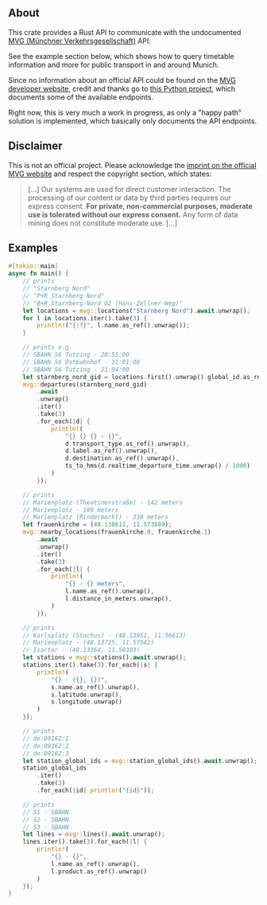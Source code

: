 ## About
This crate provides a Rust API to communicate with the undocumented [MVG (Münchner Verkehrsgesellschaft)](https://www.mvg.de/) API.

See the example section below, which shows how to query timetable information 
and more for public transport in and around Munich.

Since no information about an official  API could be found on the [MVG developer website](https://www.mvv-muenchen.de/fahrplanauskunft/fuer-entwickler/index.html), 
credit and thanks go to [this Python project](https://github.com/mondbaron/mvg/),
which documents some of the available endpoints.

Right now, this is very much a work in progress, as only a "happy path" solution is implemented,
which basically only documents the API endpoints.

## Disclaimer
This is not an official project. Please acknowledge the [imprint on the official MVG website](https://www.mvg.de/impressum.html)
and respect the copyright section, which states:
> [...] 
> Our systems are used for direct customer interaction.
> The processing of our content or data by third parties requires our express consent. 
> **For private, non-commercial purposes, moderate use is tolerated without our express consent.**
>  Any form of data mining does not constitute moderate use. [...]



## Examples
```rust
#[tokio::main]
async fn main() {
    // prints
    // "Starnberg Nord"
    // "P+R Starnberg Nord"
    // "B+R Starnberg-Nord 02 (Hans-Zellner-Weg)"
    let locations = mvg::locations("Starnberg Nord").await.unwrap();
    for l in locations.iter().take(3) {
        println!("{:?}", l.name.as_ref().unwrap());
    }

    // prints e.g.
    // SBAHN S6 Tutzing - 20:51:00
    // SBAHN S6 Ostbahnhof - 21:01:00
    // SBAHN S6 Tutzing - 21:04:00
    let starnberg_nord_gid = locations.first().unwrap().global_id.as_ref().unwrap();
    mvg::departures(starnberg_nord_gid)
        .await
        .unwrap()
        .iter()
        .take(3)
        .for_each(|d| {
            println!(
                "{} {} {} - {}",
                d.transport_type.as_ref().unwrap(),
                d.label.as_ref().unwrap(),
                d.destination.as_ref().unwrap(),
                ts_to_hms(d.realtime_departure_time.unwrap() / 1000)
            )
        });

    // prints
    // Marienplatz (Theatinerstraße) - 142 meters
    // Marienplatz - 189 meters
    // Marienplatz (Rindermarkt) - 338 meters
    let frauenkirche = (48.138611, 11.573889);
    mvg::nearby_locations(frauenkirche.0, frauenkirche.1)
        .await
        .unwrap()
        .iter()
        .take(3)
        .for_each(|l| {
            println!(
                "{} - {} meters",
                l.name.as_ref().unwrap(),
                l.distance_in_meters.unwrap(),
            )
        });

    // prints
    // Karlsplatz (Stachus) - (48.13951, 11.56613)
    // Marienplatz - (48.13725, 11.57542)
    // Isartor - (48.13364, 11.58303)
    let stations = mvg::stations().await.unwrap();
    stations.iter().take(3).for_each(|s| {
        println!(
            "{} - ({}, {})",
            s.name.as_ref().unwrap(),
            s.latitude.unwrap(),
            s.longitude.unwrap()
        )
    });

    // prints
    // de:09162:1
    // de:09162:2
    // de:09162:3
    let station_global_ids = mvg::station_global_ids().await.unwrap();
    station_global_ids
        .iter()
        .take(3)
        .for_each(|id| println!("{id}"));

    // prints
    // S1 - SBAHN
    // S2 - SBAHN
    // S3 - SBAHN
    let lines = mvg::lines().await.unwrap();
    lines.iter().take(3).for_each(|l| {
        println!(
            "{} - {}",
            l.name.as_ref().unwrap(),
            l.product.as_ref().unwrap()
        )
    });
}
```

